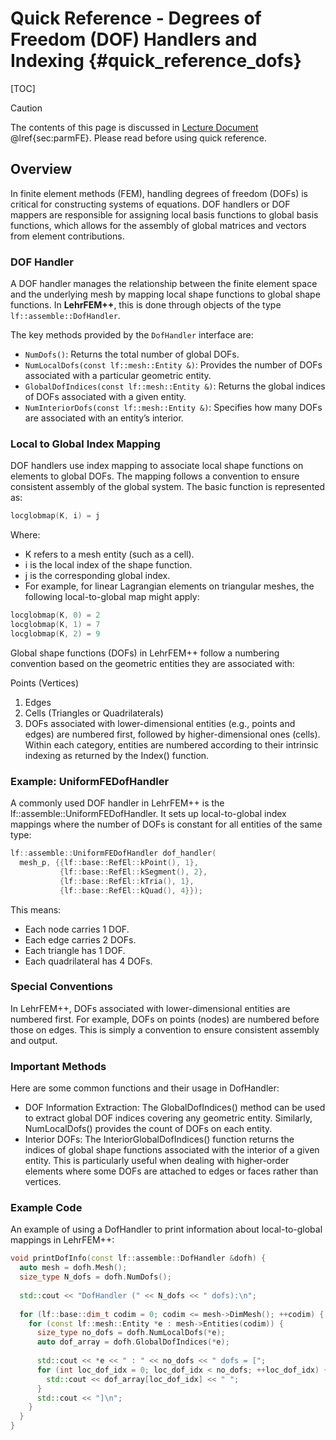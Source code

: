 # Quick Reference - Degrees of Freedom (DOF) Handlers and Indexing {#quick_reference_dofs}

[TOC]

> [!caution]
> The contents of this page is discussed in [Lecture Document](https://www.sam.math.ethz.ch/~grsam/NUMPDEFL/NUMPDE.pdf) @lref{sec:parmFE}. Please read before using quick reference.

## Overview
In finite element methods (FEM), handling degrees of freedom (DOFs) is critical for constructing systems of equations. DOF handlers or DOF mappers are responsible for assigning local basis functions to global basis functions, which allows for the assembly of global matrices and vectors from element contributions.

### DOF Handler
A DOF handler manages the relationship between the finite element space and the underlying mesh by mapping local shape functions to global shape functions. In **LehrFEM++**, this is done through objects of the type `lf::assemble::DofHandler`.

The key methods provided by the `DofHandler` interface are:
- `NumDofs()`: Returns the total number of global DOFs.
- `NumLocalDofs(const lf::mesh::Entity &)`: Provides the number of DOFs associated with a particular geometric entity.
- `GlobalDofIndices(const lf::mesh::Entity &)`: Returns the global indices of DOFs associated with a given entity.
- `NumInteriorDofs(const lf::mesh::Entity &)`: Specifies how many DOFs are associated with an entity’s interior.

### Local to Global Index Mapping
DOF handlers use index mapping to associate local shape functions on elements to global DOFs. The mapping follows a convention to ensure consistent assembly of the global system. The basic function is represented as:

```cpp
locglobmap(K, i) = j
```

Where:

- K refers to a mesh entity (such as a cell).
- i is the local index of the shape function.
- j is the corresponding global index.
- For example, for linear Lagrangian elements on triangular meshes, the following local-to-global map might apply:

```cpp
locglobmap(K, 0) = 2
locglobmap(K, 1) = 7
locglobmap(K, 2) = 9
```

Global shape functions (DOFs) in LehrFEM++ follow a numbering convention based on the geometric entities they are associated with:

Points (Vertices)
1. Edges
2. Cells (Triangles or Quadrilaterals)
3. DOFs associated with lower-dimensional entities (e.g., points and edges) are numbered first, followed by higher-dimensional ones (cells). Within each category, entities are numbered according to their intrinsic indexing as returned by the Index() function.

### Example: UniformFEDofHandler

A commonly used DOF handler in LehrFEM++ is the lf::assemble::UniformFEDofHandler. It sets up local-to-global index mappings where the number of DOFs is constant for all entities of the same type:

```cpp
lf::assemble::UniformFEDofHandler dof_handler(
  mesh_p, {{lf::base::RefEl::kPoint(), 1},
           {lf::base::RefEl::kSegment(), 2},
           {lf::base::RefEl::kTria(), 1},
           {lf::base::RefEl::kQuad(), 4}});
```
This means:

- Each node carries 1 DOF.
- Each edge carries 2 DOFs.
- Each triangle has 1 DOF.
- Each quadrilateral has 4 DOFs.

### Special Conventions
In LehrFEM++, DOFs associated with lower-dimensional entities are numbered first. For example, DOFs on points (nodes) are numbered before those on edges. This is simply a convention to ensure consistent assembly and output.

### Important Methods
Here are some common functions and their usage in DofHandler:

- DOF Information Extraction: The GlobalDofIndices() method can be used to extract global DOF indices covering any geometric entity. Similarly, NumLocalDofs() provides the count of DOFs on each entity.
- Interior DOFs: The InteriorGlobalDofIndices() function returns the indices of global shape functions associated with the interior of a given entity. This is particularly useful when dealing with higher-order elements where some DOFs are attached to edges or faces rather than vertices.

### Example Code
An example of using a DofHandler to print information about local-to-global mappings in LehrFEM++:

```cpp
void printDofInfo(const lf::assemble::DofHandler &dofh) {
  auto mesh = dofh.Mesh();
  size_type N_dofs = dofh.NumDofs();
  
  std::cout << "DofHandler (" << N_dofs << " dofs):\n";
  
  for (lf::base::dim_t codim = 0; codim <= mesh->DimMesh(); ++codim) {
    for (const lf::mesh::Entity *e : mesh->Entities(codim)) {
      size_type no_dofs = dofh.NumLocalDofs(*e);
      auto dof_array = dofh.GlobalDofIndices(*e);
      
      std::cout << *e << " : " << no_dofs << " dofs = [";
      for (int loc_dof_idx = 0; loc_dof_idx < no_dofs; ++loc_dof_idx) {
        std::cout << dof_array[loc_dof_idx] << " ";
      }
      std::cout << "]\n";
    }
  }
}
```
